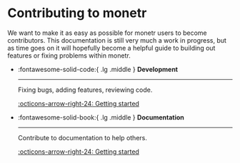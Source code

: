 # Contributing to monetr

We want to make it as easy as possible for monetr users to become contributors. This documentation is still very much a
work in progress, but as time goes on it will hopefully become a helpful guide to building out features or fixing
problems within monetr.

<div class="grid cards" markdown>

-   :fontawesome-solid-code:{ .lg .middle } __Development__

    ---

    Fixing bugs, adding features, reviewing code.

    [:octicons-arrow-right-24: Getting started](#)

-   :fontawesome-solid-book:{ .lg .middle } __Documentation__

    ---

    Contribute to documentation to help others.    

    [:octicons-arrow-right-24: Getting started](#)

</div>
